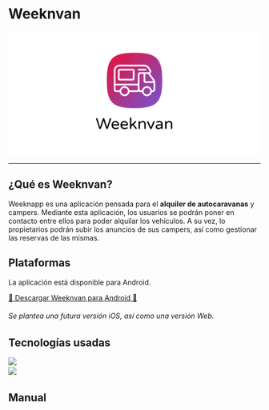 # Weeknvan
<p align="center">
  <img src="https://github.com/arodriguezh09/weeknvan/blob/main/media/play_store_feature_graphic.png" max-width="600px">
</p>

-----

## ¿Qué es Weeknvan?
  Weeknapp es una aplicación pensada para el **alquiler de autocaravanas** y campers. Mediante esta aplicación, los usuarios se podrán poner en contacto entre ellos para poder alquilar los vehículos. A su vez, lo propietarios podrán subir los anuncios de sus campers, así como gestionar las reservas de las mismas.

## Plataformas
  La aplicación está disponible para Android.

[📱 Descargar Weeknvan para Android 📱](https://www.google.com/ "Descargar Weeknvan para Android")

###### Se plantea una futura versión iOS, así como una versión Web.


## Tecnologías usadas
<a href="https://www.java.com/">
    <img src="https://1000marcas.net/wp-content/uploads/2020/11/Java-logo.png" width="200">
</a>
<br>
<a href="https://firebase.google.com/">
    <img src="https://firebase.google.com/images/brand-guidelines/logo-built_black.png" width="200">
</a>

## Manual
